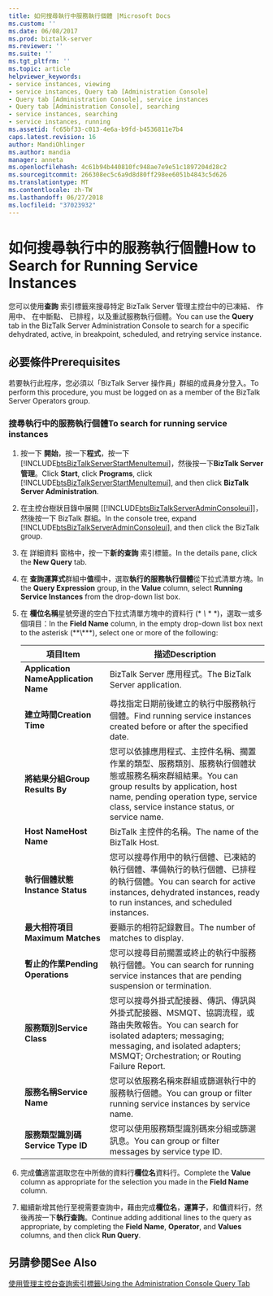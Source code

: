 ```yaml
---
title: 如何搜尋執行中服務執行個體 |Microsoft Docs
ms.custom: ''
ms.date: 06/08/2017
ms.prod: biztalk-server
ms.reviewer: ''
ms.suite: ''
ms.tgt_pltfrm: ''
ms.topic: article
helpviewer_keywords:
- service instances, viewing
- service instances, Query tab [Administration Console]
- Query tab [Administration Console], service instances
- Query tab [Administration Console], searching
- service instances, searching
- service instances, running
ms.assetid: fc65bf33-c013-4e6a-b9fd-b4536811e7b4
caps.latest.revision: 16
author: MandiOhlinger
ms.author: mandia
manager: anneta
ms.openlocfilehash: 4c61b94b440810fc948ae7e9e51c1897204d28c2
ms.sourcegitcommit: 266308ec5c6a9d8d80ff298ee6051b4843c5d626
ms.translationtype: MT
ms.contentlocale: zh-TW
ms.lasthandoff: 06/27/2018
ms.locfileid: "37023932"
---
```

# <a name="how-to-search-for-running-service-instances"></a><span data-ttu-id="a44d3-102">如何搜尋執行中的服務執行個體</span><span class="sxs-lookup"><span data-stu-id="a44d3-102">How to Search for Running Service Instances</span></span>
<span data-ttu-id="a44d3-103">您可以使用**查詢** 索引標籤來搜尋特定 BizTalk Server 管理主控台中的已凍結、 作用中、 在中斷點、 已排程，以及重試服務執行個體。</span><span class="sxs-lookup"><span data-stu-id="a44d3-103">You can use the **Query** tab in the BizTalk Server Administration Console to search for a specific dehydrated, active, in breakpoint, scheduled, and retrying service instance.</span></span>  

## <a name="prerequisites"></a><span data-ttu-id="a44d3-104">必要條件</span><span class="sxs-lookup"><span data-stu-id="a44d3-104">Prerequisites</span></span>  
 <span data-ttu-id="a44d3-105">若要執行此程序，您必須以「BizTalk Server 操作員」群組的成員身分登入。</span><span class="sxs-lookup"><span data-stu-id="a44d3-105">To perform this procedure, you must be logged on as a member of the BizTalk Server Operators group.</span></span>  

### <a name="to-search-for-running-service-instances"></a><span data-ttu-id="a44d3-106">搜尋執行中的服務執行個體</span><span class="sxs-lookup"><span data-stu-id="a44d3-106">To search for running service instances</span></span>  

1. <span data-ttu-id="a44d3-107">按一下 **開始**，按一下**程式**，按一下  [!INCLUDE[btsBizTalkServerStartMenuItemui](../includes/btsbiztalkserverstartmenuitemui-md.md)]，然後按一下**BizTalk Server 管理**。</span><span class="sxs-lookup"><span data-stu-id="a44d3-107">Click **Start**, click **Programs**, click [!INCLUDE[btsBizTalkServerStartMenuItemui](../includes/btsbiztalkserverstartmenuitemui-md.md)], and then click **BizTalk Server Administration**.</span></span>  

2. <span data-ttu-id="a44d3-108">在主控台樹狀目錄中展開 [[!INCLUDE[btsBizTalkServerAdminConsoleui](../includes/btsbiztalkserveradminconsoleui-md.md)]]，然後按一下 BizTalk 群組。</span><span class="sxs-lookup"><span data-stu-id="a44d3-108">In the console tree, expand [!INCLUDE[btsBizTalkServerAdminConsoleui](../includes/btsbiztalkserveradminconsoleui-md.md)], and then click the BizTalk group.</span></span>  

3. <span data-ttu-id="a44d3-109">在 詳細資料 窗格中，按一下**新的查詢** 索引標籤。</span><span class="sxs-lookup"><span data-stu-id="a44d3-109">In the details pane, click the **New Query** tab.</span></span>  

4. <span data-ttu-id="a44d3-110">在 **查詢運算式**群組中**值**欄中，選取**執行的服務執行個體**從下拉式清單方塊。</span><span class="sxs-lookup"><span data-stu-id="a44d3-110">In the **Query Expression** group, in the **Value** column, select **Running Service Instances** from the drop-down list box.</span></span>  

5. <span data-ttu-id="a44d3-111">在 **欄位名稱**星號旁邊的空白下拉式清單方塊中的資料行 (\* *\\* \* \*)，選取一或多個項目：</span><span class="sxs-lookup"><span data-stu-id="a44d3-111">In the **Field Name** column, in the empty drop-down list box next to the asterisk (\*\*\\*\*\*), select one or more of the following:</span></span>  


   |          <span data-ttu-id="a44d3-112">項目</span><span class="sxs-lookup"><span data-stu-id="a44d3-112">Item</span></span>          |                                                             <span data-ttu-id="a44d3-113">描述</span><span class="sxs-lookup"><span data-stu-id="a44d3-113">Description</span></span>                                                             |
   |------------------------|-------------------------------------------------------------------------------------------------------------------------------------|
   |  <span data-ttu-id="a44d3-114">**Application Name**</span><span class="sxs-lookup"><span data-stu-id="a44d3-114">**Application Name**</span></span>  |                                                   <span data-ttu-id="a44d3-115">BizTalk Server 應用程式。</span><span class="sxs-lookup"><span data-stu-id="a44d3-115">The BizTalk Server application.</span></span>                                                   |
   |   <span data-ttu-id="a44d3-116">**建立時間**</span><span class="sxs-lookup"><span data-stu-id="a44d3-116">**Creation Time**</span></span>    |                             <span data-ttu-id="a44d3-117">尋找指定日期前後建立的執行中服務執行個體。</span><span class="sxs-lookup"><span data-stu-id="a44d3-117">Find running service instances created before or after the specified date.</span></span>                              |
   |  <span data-ttu-id="a44d3-118">**將結果分組**</span><span class="sxs-lookup"><span data-stu-id="a44d3-118">**Group Results By**</span></span>  |  <span data-ttu-id="a44d3-119">您可以依據應用程式、主控件名稱、擱置作業的類型、服務類別、服務執行個體狀態或服務名稱來群組結果。</span><span class="sxs-lookup"><span data-stu-id="a44d3-119">You can group results by application, host name, pending operation type, service class, service instance status, or service name.</span></span>  |
   |     <span data-ttu-id="a44d3-120">**Host Name**</span><span class="sxs-lookup"><span data-stu-id="a44d3-120">**Host Name**</span></span>      |                                                    <span data-ttu-id="a44d3-121">BizTalk 主控件的名稱。</span><span class="sxs-lookup"><span data-stu-id="a44d3-121">The name of the BizTalk Host.</span></span>                                                    |
   |  <span data-ttu-id="a44d3-122">**執行個體狀態**</span><span class="sxs-lookup"><span data-stu-id="a44d3-122">**Instance Status**</span></span>   |             <span data-ttu-id="a44d3-123">您可以搜尋作用中的執行個體、已凍結的執行個體、準備執行的執行個體、已排程的執行個體。</span><span class="sxs-lookup"><span data-stu-id="a44d3-123">You can search for active instances, dehydrated instances, ready to run instances, and scheduled instances.</span></span>             |
   |  <span data-ttu-id="a44d3-124">**最大相符項目**</span><span class="sxs-lookup"><span data-stu-id="a44d3-124">**Maximum Matches**</span></span>   |                                                  <span data-ttu-id="a44d3-125">要顯示的相符記錄數目。</span><span class="sxs-lookup"><span data-stu-id="a44d3-125">The number of matches to display.</span></span>                                                  |
   | <span data-ttu-id="a44d3-126">**暫止的作業**</span><span class="sxs-lookup"><span data-stu-id="a44d3-126">**Pending Operations**</span></span> |                      <span data-ttu-id="a44d3-127">您可以搜尋目前擱置或終止的執行中服務執行個體。</span><span class="sxs-lookup"><span data-stu-id="a44d3-127">You can search for running service instances that are pending suspension or termination.</span></span>                       |
   |   <span data-ttu-id="a44d3-128">**服務類別**</span><span class="sxs-lookup"><span data-stu-id="a44d3-128">**Service Class**</span></span>    | <span data-ttu-id="a44d3-129">您可以搜尋外掛式配接器、傳訊、傳訊與外掛式配接器、MSMQT、協調流程，或路由失敗報告。</span><span class="sxs-lookup"><span data-stu-id="a44d3-129">You can search for isolated adapters; messaging; messaging, and isolated adapters; MSMQT; Orchestration; or Routing Failure Report.</span></span> |
   |    <span data-ttu-id="a44d3-130">**服務名稱**</span><span class="sxs-lookup"><span data-stu-id="a44d3-130">**Service Name**</span></span>    |                                 <span data-ttu-id="a44d3-131">您可以依服務名稱來群組或篩選執行中的服務執行個體。</span><span class="sxs-lookup"><span data-stu-id="a44d3-131">You can group or filter running service instances by service name.</span></span>                                  |
   |  <span data-ttu-id="a44d3-132">**服務類型識別碼**</span><span class="sxs-lookup"><span data-stu-id="a44d3-132">**Service Type ID**</span></span>   |                                        <span data-ttu-id="a44d3-133">您可以使用服務類型識別碼來分組或篩選訊息。</span><span class="sxs-lookup"><span data-stu-id="a44d3-133">You can group or filter messages by service type ID.</span></span>                                         |


6. <span data-ttu-id="a44d3-134">完成**值**適當選取您在中所做的資料行**欄位名**資料行。</span><span class="sxs-lookup"><span data-stu-id="a44d3-134">Complete the **Value** column as appropriate for the selection you made in the **Field Name** column.</span></span>  

7. <span data-ttu-id="a44d3-135">繼續新增其他行至視需要查詢中，藉由完成**欄位名**，**運算子**，和**值**資料行，然後再按一下**執行查詢**。</span><span class="sxs-lookup"><span data-stu-id="a44d3-135">Continue adding additional lines to the query as appropriate, by completing the **Field Name**, **Operator**, and **Values** columns, and then click **Run Query**.</span></span>  

## <a name="see-also"></a><span data-ttu-id="a44d3-136">另請參閱</span><span class="sxs-lookup"><span data-stu-id="a44d3-136">See Also</span></span>  
 [<span data-ttu-id="a44d3-137">使用管理主控台查詢索引標籤</span><span class="sxs-lookup"><span data-stu-id="a44d3-137">Using the Administration Console Query Tab</span></span>](../core/using-the-administration-console-query-tab.md)